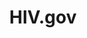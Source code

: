 ---
# This topic lives at
# https://digital.gov/topics/hiv-gov

slug: "hiv-gov"

# Topic Title
title: "HIV.gov"

# description — keep it short and clear
summary: ""


# Weight
weight: 1

# For more information on managing topics,
# see https://github.com/GSA/digitalgov.gov/wiki
---